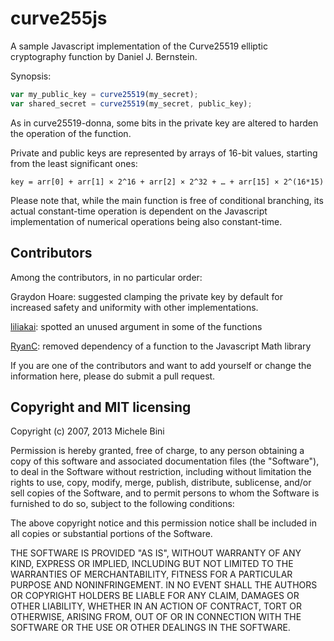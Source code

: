 curve255js
==========

A sample Javascript implementation of the Curve25519 elliptic cryptography function by Daniel J. Bernstein.

Synopsis:
````javascript
var my_public_key = curve25519(my_secret);
var shared_secret = curve25519(my_secret, public_key);
````

As in curve25519-donna, some bits in the private key are altered to harden the operation of the function.

Private and public keys are represented by arrays of 16-bit values, starting from the least significant ones:

````
key = arr[0] + arr[1] × 2^16 + arr[2] × 2^32 + … + arr[15] × 2^(16*15)
````

Please note that, while the main function is free of conditional branching, its actual constant-time operation is dependent on the Javascript implementation of numerical operations being also constant-time.


Contributors
------------

Among the contributors, in no particular order:

Graydon Hoare: suggested clamping the private key by default for increased safety and uniformity with other implementations.

[liliakai](https://github.com/liliakai): spotted an unused argument in some of the functions

[RyanC](https://github.com/ryancdotorg): removed dependency of a function to the Javascript Math library

If you are one of the contributors and want to add yourself or change the information here, please do submit a pull request.


Copyright and MIT licensing
---------------------------

Copyright (c) 2007, 2013 Michele Bini

Permission is hereby granted, free of charge, to any person obtaining a copy
of this software and associated documentation files (the "Software"), to deal
in the Software without restriction, including without limitation the rights
to use, copy, modify, merge, publish, distribute, sublicense, and/or sell
copies of the Software, and to permit persons to whom the Software is furnished
to do so, subject to the following conditions:

The above copyright notice and this permission notice shall be included in all
copies or substantial portions of the Software.

THE SOFTWARE IS PROVIDED "AS IS", WITHOUT WARRANTY OF ANY KIND, EXPRESS OR
IMPLIED, INCLUDING BUT NOT LIMITED TO THE WARRANTIES OF MERCHANTABILITY,
FITNESS FOR A PARTICULAR PURPOSE AND NONINFRINGEMENT. IN NO EVENT SHALL THE
AUTHORS OR COPYRIGHT HOLDERS BE LIABLE FOR ANY CLAIM, DAMAGES OR OTHER
LIABILITY, WHETHER IN AN ACTION OF CONTRACT, TORT OR OTHERWISE, ARISING FROM,
OUT OF OR IN CONNECTION WITH THE SOFTWARE OR THE USE OR OTHER DEALINGS IN
THE SOFTWARE.
